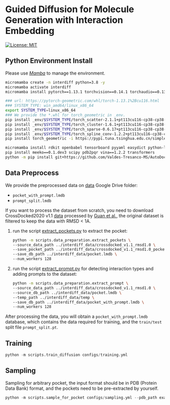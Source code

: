 # Guided Diffusion for Molecule Generation with Interaction Embedding

[![License: MIT](https://img.shields.io/badge/License-MIT-yellow.svg)](https://github.com/guanjq/targetdiff/blob/main/LICIENCE)



## Python Environment Install
Please use [_Mamba_](https://mamba.readthedocs.io/en/latest/micromamba-installation.html) to manage the environment.
```bash
micromamba create -n interdiff python=3.8 -y
micromamba activate interdiff
micromamba install pytorch==1.13.1 torchvision==0.14.1 torchaudio==0.13.1 pytorch-cuda=11.6 -c pytorch -c nvidia

### url: https://pytorch-geometric.com/whl/torch-1.13.1%2Bcu116.html
### SYSTEM_TYPE: win_amd64/linux_x86_64
export SYSTEM_TYPE=linux_x86_64
### We provide the *.whl for torch_geometric in _env.
pip install _env/$SYSTEM_TYPE/torch_scatter-2.1.1+pt113cu116-cp38-cp38-linux_x86_64.whl -i https://pypi.tuna.tsinghua.edu.cn/simple some-package
pip install _env/$SYSTEM_TYPE/torch_cluster-1.6.1+pt113cu116-cp38-cp38-linux_x86_64.whl -i https://pypi.tuna.tsinghua.edu.cn/simple some-package
pip install _env/$SYSTEM_TYPE/torch_sparse-0.6.17+pt113cu116-cp38-cp38-linux_x86_64.whl -i https://pypi.tuna.tsinghua.edu.cn/simple some-package
pip install _env/$SYSTEM_TYPE/torch_spline_conv-1.2.2+pt113cu116-cp38-cp38-linux_x86_64.whl -i https://pypi.tuna.tsinghua.edu.cn/simple some-package
pip install torch_geometric -i https://pypi.tuna.tsinghua.edu.cn/simple some-package

micromamba install rdkit openbabel tensorboard pyyaml easydict python-lmdb -c conda-forge
pip install meeko==0.1.dev3 scipy pdb2pqr vina==1.2.2 transformers
python -m pip install git+https://github.com/Valdes-Tresanco-MS/AutoDockTools_py3
```

## Data Preprocess
We provide the preprocessed data on [data](https://drive.google.com/drive/folders/1QoKZsCFnJeGtQs14uSI1LVxIll0FlEnr?usp=sharing) Google Drive folder:
* `pocket_with_prompt.lmdb`
* `prompt_split.lmdb`

If you want to process the dataset from scratch, you need to download CrossDocked2020 v1.1 [data](https://drive.google.com/file/d/1T9jyEv7wq0nzn_G4JHyTQeevG5ULX8a6/view?usp=drive_link) processed by [Guan et al.](https://github.com/guanjq/targetdiff), the original dataset is filtered to keep the data with RMSD < 1A.
1. run the script [extract_pockets.py](scripts%2Fdata_preparation%2Fextract_pockets.py) to extract the pocket:
    ```bash
    python -m scripts.data_preparation.extract_pockets \ 
   --source_data_path ../interdiff_data/crossdocked_v1.1_rmsd1.0 \
   --save_pocket_path ../interdiff_data/crossdocked_v1.1_rmsd1.0_pocket \
   --save_db_path ../interdiff_data/pocket.lmdb \
   --num_workers 128
    ```
2. run the script [extract_prompt.py](scripts%2Fdata_preparation%2Fextract_prompt.py) for detecting interaction types and adding prompts to the dataset:
    ```bash
    python -m scripts.data_preparation.extract_prompt \
   --source_data_path ../interdiff_data/crossdocked_v1.1_rmsd1.0 \
   --source_db_path ../interdiff_data/pocket.lmdb \
   --temp_path ../interdiff_data/temp \
   --save_db_path ../interdiff_data/pocket_with_prompt.lmdb \
   --num_workers 128
    ```
After processing the data, you will obtain a `pocket_with_prompt.lmdb` database, which contains the data required for training, and the `train/test` split file `prompt_split.pt`.

## Training
```python
python -m scripts.train_diffusion configs/training.yml
```
## Sampling
Sampling for arbitrary pocket, the input format should be in PDB (Protein Data Bank) format, and the pockets need to be pre-extracted by yourself.
```python
python -m scripts.sample_for_pocket configs/sampling.yml --pdb_path examples.pdb
```